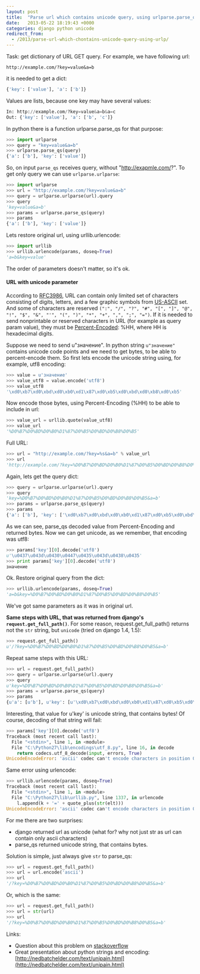 ```yaml
---
layout: post
title:  "Parse url which contains unicode query, using urlparse.parse_qs"
date:   2013-05-22 18:19:43 +0000
categories: django python unicode
redirect_from:
  - /2013/parse-url-which-chontains-unicode-query-using-urlp/
---
```


Task: get dictionary of URL GET query. For example, we have following url:

```
http://example.com/?key=value&a=b
```

it is needed to get a dict:

```python
{'key': ['value'], 'a': ['b']}
```

Values are lists, because one key may have several values:

```python
In: http://example.com/?key=value&a=b&a=c
Out: {'key': ['value'], 'a': ['b', 'c']}
```

<!--more-->

In python there is a function urlparse.parse_qs for that purpose:

```python
>>> import urlparse
>>> query = "key=value&a=b"
>>> urlparse.parse_qs(query)
{'a': ['b'], 'key': ['value']}
```

So, on input `parse_qs` receives query, without "http://exapmle.com/?". To get only query we can use `urlparse.urlparse`:

```python
>>> import urlparse
>>> url = "http://example.com/?key=value&a=b"
>>> query = urlparse.urlparse(url).query
>>> query
'key=value&a=b'
>>> params = urlparse.parse_qs(query)
>>> params
{'a': ['b'], 'key': ['value']}
```

Lets restore original url, using urllib.urlencode:

```python
>>> import urllib
>>> urllib.urlencode(params, doseq=True)
'a=b&key=value'
```

The order of parameters doesn't matter, so it's ok.

#### URL with unicode parameter

According to [RFC3986](http://tools.ietf.org/html/rfc3986), URL can contain only limited set of characters consisting of digits, letters, and a few graphic symbols from [US-ASCII](http://sliderule.mraiow.com/w/images/7/73/ASCII.pdf) set. And some of characters are reserved `(":", "/", "?", "#", "[", "]", "@", "!", "$", "&", "'", "(", ")", "*", "+", ",", ";", "=")`. If it is needed to send nonprintable or reserved characters in URL (for example as query param value), they must be [Percent-Encoded](http://tools.ietf.org/html/rfc3986#section-2.1): %HH, where HH is hexadecimal digits.

Suppose we need to send u"значение". In python string `u"значение"` contains unicode code points and we need to get bytes, to be able to percent-encode them. So first lets encode the unicode string using, for example, utf8 encoding:

```python
>>> value = u'значение'
>>> value_utf8 = value.encode('utf8')
>>> value_utf8
'\xd0\xb7\xd0\xbd\xd0\xb0\xd1\x87\xd0\xb5\xd0\xbd\xd0\xb8\xd0\xb5'
```

Now encode those bytes, using Percent-Encoding (%HH) to be able to include in url:

```python
>>> value_url = urllib.quote(value_utf8)
>>> value_url
'%D0%B7%D0%BD%D0%B0%D1%87%D0%B5%D0%BD%D0%B8%D0%B5'
```

Full URL:

```python
>>> url = "http://example.com/?key=%s&a=b" % value_url
>>> url
'http://example.com/?key=%D0%B7%D0%BD%D0%B0%D1%87%D0%B5%D0%BD%D0%B8%D0%B5&a=b'
```

Again, lets get the query dict:

```python
>>> query = urlparse.urlparse(url).query
>>> query
'key=%D0%B7%D0%BD%D0%B0%D1%87%D0%B5%D0%BD%D0%B8%D0%B5&a=b'
>>> params = urlparse.parse_qs(query)
>>> params
{'a': ['b'], 'key': ['\xd0\xb7\xd0\xbd\xd0\xb0\xd1\x87\xd0\xb5\xd0\xbd\xd0\xb8\xd0\xb5']}
```

As we can see, parse_qs decoded value from Percent-Encoding and returned bytes. Now we can get unicode, as we remember, that encoding was utf8:

```python
>>> params['key'][0].decode('utf8')
u'\u0437\u043d\u0430\u0447\u0435\u043d\u0438\u0435'
>>> print params['key'][0].decode('utf8')
значение
```

Ok. Restore original query from the dict:

```python
>>> urllib.urlencode(params, doseq=True)
'a=b&key=%D0%B7%D0%BD%D0%B0%D1%87%D0%B5%D0%BD%D0%B8%D0%B5'
```

We've got same parameters as it was in original url.

**Same steps with URL, that was returned from django's `request.get_full_path()`**.
For some reason, request.get_full_path() returns not the `str` string, but `unicode` (tried on django 1.4, 1.5):

```python
>>> request.get_full_path()
u'/?key=%D0%B7%D0%BD%D0%B0%D1%87%D0%B5%D0%BD%D0%B8%D0%B5&a=b'
```

Repeat same steps with this URL:

```python
>>> url = request.get_full_path()
>>> query = urlparse.urlparse(url).query
>>> query
u'key=%D0%B7%D0%BD%D0%B0%D1%87%D0%B5%D0%BD%D0%B8%D0%B5&a=b'
>>> params = urlparse.parse_qs(query)
>>> params
{u'a': [u'b'], u'key': [u'\xd0\xb7\xd0\xbd\xd0\xb0\xd1\x87\xd0\xb5\xd0\xbd\xd0\xb8\xd0\xb5']}
```

Interesting, that value for u'key' is unicode string, that contains bytes! Of course, decoding of that string will fail:

```python
>>> params['key'][0].decode('utf8')
Traceback (most recent call last):
  File "<stdin>", line 1, in <module>
  File "C:\Python27\lib\encodings\utf_8.py", line 16, in decode
    return codecs.utf_8_decode(input, errors, True)
UnicodeEncodeError: 'ascii' codec can't encode characters in position 0-15: ordinal not in range(128)
```

Same error using urlencode:

```python
>>> urllib.urlencode(params, doseq=True)
Traceback (most recent call last):
  File "<stdin>", line 1, in <module>
  File "C:\Python27\lib\urllib.py", line 1337, in urlencode
    l.append(k + '=' + quote_plus(str(elt)))
UnicodeEncodeError: 'ascii' codec can't encode characters in position 0-15: ordinal not in range(128)
```

For me there are two surprises:
- django returned url as unicode (what for? why not just str as url can contain only ascii characters)
- parse_qs returned unicode string, that contains bytes.

Solution is simple, just always give `str` to parse_qs:

```python
>>> url = request.get_full_path()
>>> url = url.encode('ascii')
>>> url
'/?key=%D0%B7%D0%BD%D0%B0%D1%87%D0%B5%D0%BD%D0%B8%D0%B5&a=b'
```

Or, which is the same:

```python
>>> url = request.get_full_path()
>>> url = str(url)
>>> url
'/?key=%D0%B7%D0%BD%D0%B0%D1%87%D0%B5%D0%BD%D0%B8%D0%B5&a=b'
```

Links:

- Question about this problem on [stackoverflow](http://stackoverflow.com/questions/16614695/python-urlparse-parse-qs-unicode-url)
- Great presentation about python strings and encoding: [http://nedbatchelder.com/text/unipain.html](http://nedbatchelder.com/text/unipain.html)
